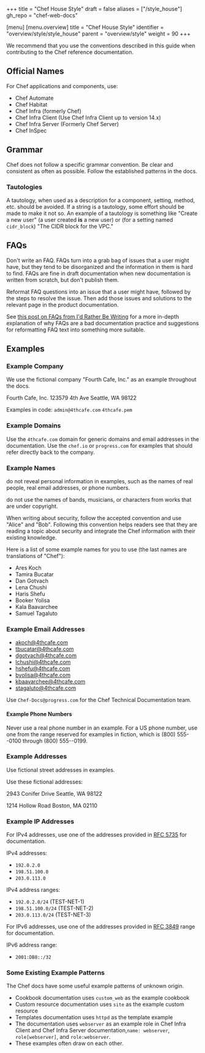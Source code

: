 +++
title = "Chef House Style"
draft = false
aliases = ["/style_house"]
gh_repo = "chef-web-docs"

[menu]
  [menu.overview]
    title = "Chef House Style"
    identifier = "overview/style/style_house"
    parent = "overview/style"
    weight = 90
+++
<!-- markdownlint-disable-file MD013 -->

We recommend that you use the conventions described in this guide when contributing to the Chef reference documentation.

## Official Names

For Chef applications and components, use:

- Chef Automate
- Chef Habitat
- Chef Infra (formerly Chef)
- Chef Infra Client (Use Chef Infra Client up to version 14.x)
- Chef Infra Server (Formerly Chef Server)
- Chef InSpec

## Grammar

Chef does not follow a specific grammar convention. Be clear and
consistent as often as possible. Follow the established patterns in the
docs.

### Tautologies

A tautology, when used as a description for a component, setting,
method, etc. should be avoided. If a string is a tautology, some effort
should be made to make it not so. An example of a tautology is something
like "Create a new user" (a user created **is** a
new user) or (for a setting named `cidr_block`) "The CIDR block for the
VPC."

## FAQs

Don't write an FAQ. FAQs turn into a grab bag of issues that a user might
have, but they tend to be disorganized and the information in them is hard to find. FAQs are fine in draft documentation when new documentation is
written from scratch, but don't publish them.

Reformat FAQ questions into an issue that a user might have, followed by the steps to resolve the issue. Then add those issues and solutions to
the relevant page in the product documentation.

See [this post on FAQs from I'd Rather Be Writing](https://idratherbewriting.com/2017/06/23/why-tech-writers-hate-faqs/) for a more in-depth explanation of why FAQs are a bad documentation practice and suggestions for reformatting FAQ text into something more suitable.

## Examples

### Example Company

We use the fictional company "Fourth Cafe, Inc." as an example throughout the docs.

Fourth Cafe, Inc.
123579 4th Ave
Seattle, WA 98122

Examples in code:
`admin@4thcafe.com`
`4thcafe.pem`

### Example Domains

Use the `4thcafe.com` domain for generic domains and email addresses in the documentation. Use the `chef.io` or `progress.com` for examples that should refer directly back to the company.

### Example Names

do not reveal personal information in examples, such as the names of real people, real email addresses, or phone numbers.

do not use the names of bands, musicians, or characters from works that are under copyright.

When writing about security, follow the accepted convention and use "Alice" and "Bob". Following this convention helps readers see that they are reading a topic about security and integrate the Chef information with their existing knowledge.

Here is a list of some example names for you to use (the last names are translations of "Chef"):

<!-- cSpell:disable -->

- Ares Koch
- Tamira Bucatar
- Dan Gotvach
- Lena Chushi
- Haris Shefu
- Booker Yolisa
- Kala Baavarchee
- Samuel Tagaluto

<!-- cSpell:enable -->

### Example Email Addresses

- akoch@4thcafe.com
- tbucatar@4thcafe.com
- dgotvach@4thcafe.com
- lchushi@4thcafe.com
- hshefu@4thcafe.com
- byolisa@4thcafe.com
- kbaavarchee@4thcafe.com
- stagaluto@4thcafe.com

Use `Chef-Docs@progress.com` for the Chef Technical Documentation team.

#### Example Phone Numbers

Never use a real phone number in an example. For a US phone number, use one from the range reserved for examples in fiction, which is (800) 555--0100 through (800) 555--0199.

### Example Addresses

Use fictional street addresses in examples.

Use these fictional addresses:

2943 Conifer Drive
Seattle, WA 98122

1214 Hollow Road
Boston, MA 02110

### Example IP Addresses

For IPv4 addresses, use one of the addresses provided in [RFC 5735](https://tools.ietf.org/html/rfc5737) for documentation.

IPv4 addresses:

- `192.0.2.0`
- `198.51.100.0`
- `203.0.113.0`

IPv4 address ranges:

- `192.0.2.0/24` (TEST-NET-1)
- `198.51.100.0/24` (TEST-NET-2)
- `203.0.113.0/24` (TEST-NET-3)

For IPv6 addresses, use one of the addresses provided in [RFC 3849](https://tools.ietf.org/html/rfc3849) range for documentation.

IPv6 address range:

- `2001:DB8::/32`

### Some Existing Example Patterns

The Chef docs have some useful example patterns of unknown origin.

- Cookbook documentation uses `custom_web` as the example cookbook
- Custom resource documentation uses `site` as the example custom resource
- Templates documentation uses `httpd` as the template example
- The documentation uses `webserver` as an example role in Chef Infra Client and Chef Infra Server documentation,`name: webserver`, `role[webserver]`, and `role:webserver`.
- These examples often draw on each other.
